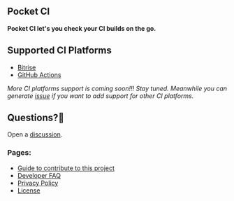 ## Pocket CI

**Pocket CI let's you check your CI builds on the go.**

## Supported CI Platforms

- [Bitrise](https://www.bitrise.io)
- [GitHub Actions](https://github.com/features/actions)

_More CI platforms support is coming soon!!! Stay tuned. Meanwhile you can generate [issue](https://github.com/kevalpatel2106/mobil-ci/issues/new) if you want to add support for other CI platforms._

## Questions?🤔

Open a [discussion](https://github.com/kevalpatel2106/pocket-ci/discussions/new?category=q-a).

### Pages:

- [Guide to contribute to this project](./contribute/index.md)
- [Developer FAQ](./dev-faq/index.md)
- [Privacy Policy](legal/privacy_policy.md)
- [License](legal/license.md)